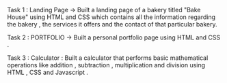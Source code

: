 Task 1 :  Landing Page -> Built a landing page of a bakery titled "Bake House" using HTML and CSS which contains all the information regarding the bakery , the services it offers and the contact of that particular bakery. 

Task 2 : PORTFOLIO -> Built a personal portfolio page using HTML and CSS .

Task 3 : Calculator : Built a calculator that performs basic mathematical operations like addition , subtraction , multiplication and division using HTML , CSS and Javascript . 
